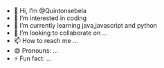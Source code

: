 - 👋 Hi, I’m @Quintonsebela
- 👀 I’m interested in coding
- 🌱 I’m currently learning java,javascript and python
- 💞️ I’m looking to collaborate on ...
- 📫 How to reach me ...
- 😄 Pronouns: ...
- ⚡ Fun fact: ...

<!---
Quintonsebela/Quintonsebela is a ✨ special ✨ repository because its `README.md` (this file) appears on your GitHub profile.
You can click the Preview link to take a look at your changes.
--->
